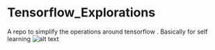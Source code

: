 # Tensorflow_Explorations
A repo to simplify the operations around tensorflow . Basically for self learning
![alt text](https://www.google.com/search?q=tensorflow+logo&client=ubuntu&hs=dsS&channel=fs&tbm=isch&source=iu&ictx=1&fir=W7nVEb_Hz-D_jM%253A%252CnSG5ArzIFHqNkM%252C_&usg=__HH6Abcx3sk_ZEThVVqd0DaEBsFw%3D&sa=X&ved=0ahUKEwi69Yulm_TaAhXCP48KHZh9CasQ9QEIKDAA#imgrc=W7nVEb_Hz-D_jM)
